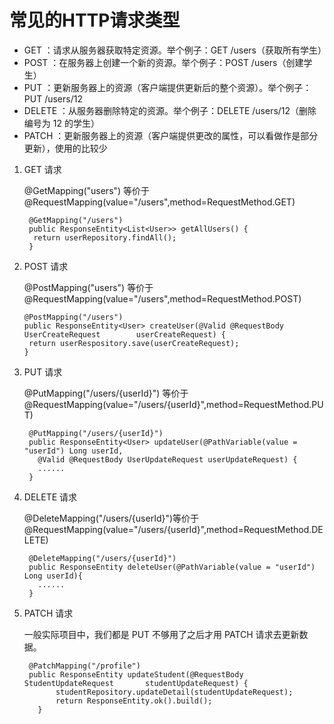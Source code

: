 # 常见的HTTP请求类型

- GET ：请求从服务器获取特定资源。举个例子：GET /users（获取所有学生）
- POST ：在服务器上创建一个新的资源。举个例子：POST /users（创建学生）
- PUT ：更新服务器上的资源（客户端提供更新后的整个资源）。举个例子：PUT /users/12
- DELETE ：从服务器删除特定的资源。举个例子：DELETE /users/12（删除编号为 12 的学生）
- PATCH ：更新服务器上的资源（客户端提供更改的属性，可以看做作是部分更新），使用的比较少

1. GET 请求
    
    @GetMapping("users") 等价于@RequestMapping(value="/users",method=RequestMethod.GET)

        @GetMapping("/users")
        public ResponseEntity<List<User>> getAllUsers() {
         return userRepository.findAll();
        }

2.  POST 请求
    
    @PostMapping("users") 等价于@RequestMapping(value="/users",method=RequestMethod.POST)

        @PostMapping("/users")
        public ResponseEntity<User> createUser(@Valid @RequestBody UserCreateRequest        userCreateRequest) {
         return userRespository.save(userCreateRequest);
        }

3. PUT 请求

    @PutMapping("/users/{userId}") 等价于@RequestMapping(value="/users/{userId}",method=RequestMethod.PUT)

        @PutMapping("/users/{userId}")
        public ResponseEntity<User> updateUser(@PathVariable(value = "userId") Long userId,
          @Valid @RequestBody UserUpdateRequest userUpdateRequest) {
          ......
        }
        
4. DELETE 请求
    
    @DeleteMapping("/users/{userId}")等价于@RequestMapping(value="/users/{userId}",method=RequestMethod.DELETE)

        @DeleteMapping("/users/{userId}")
        public ResponseEntity deleteUser(@PathVariable(value = "userId") Long userId){
          ......
        }

5. PATCH 请求

    一般实际项目中，我们都是 PUT 不够用了之后才用 PATCH 请求去更新数据。

        @PatchMapping("/profile")
        public ResponseEntity updateStudent(@RequestBody StudentUpdateRequest       studentUpdateRequest) {
              studentRepository.updateDetail(studentUpdateRequest);
              return ResponseEntity.ok().build();
          }